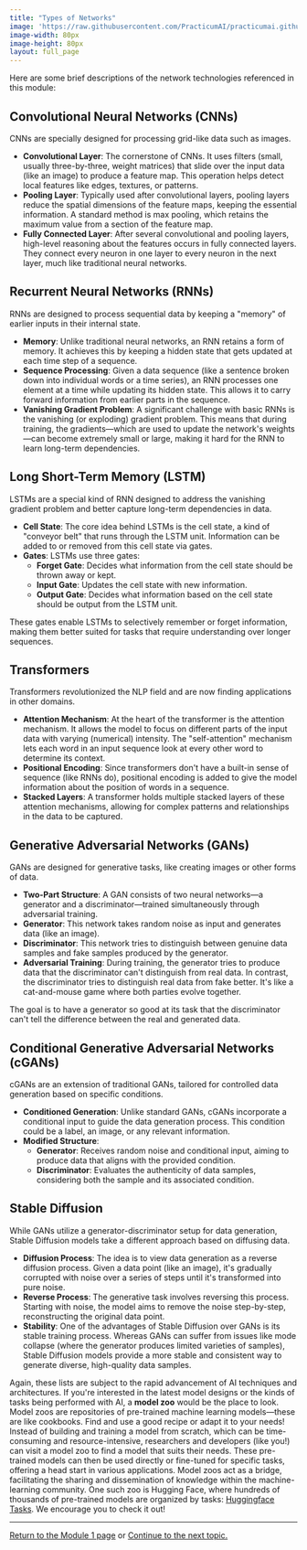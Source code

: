 ```yaml
---
title: "Types of Networks"
image: 'https://raw.githubusercontent.com/PracticumAI/practicumai.github.io/main/images/icons/practicumai_deep_learning.png'
image-width: 80px
image-height: 80px
layout: full_page
---
```


Here are some brief descriptions of the network technologies referenced in this module:

## Convolutional Neural Networks (CNNs)

CNNs are specially designed for processing grid-like data such as images.

* **Convolutional Layer**: The cornerstone of CNNs. It uses filters (small, usually three-by-three, weight matrices) that slide over the input data (like an image) to produce a feature map. This operation helps detect local features like edges, textures, or patterns.
* **Pooling Layer**: Typically used after convolutional layers, pooling layers reduce the spatial dimensions of the feature maps, keeping the essential information. A standard method is max pooling, which retains the maximum value from a section of the feature map.
* **Fully Connected Layer**: After several convolutional and pooling layers, high-level reasoning about the features occurs in fully connected layers. They connect every neuron in one layer to every neuron in the next layer, much like traditional neural networks.

## Recurrent Neural Networks (RNNs)

RNNs are designed to process sequential data by keeping a "memory" of earlier inputs in their internal state.

* **Memory**: Unlike traditional neural networks, an RNN retains a form of memory. It achieves this by keeping a hidden state that gets updated at each time step of a sequence.
* **Sequence Processing**: Given a data sequence (like a sentence broken down into individual words or a time series), an RNN processes one element at a time while updating its hidden state. This allows it to carry forward information from earlier parts in the sequence.
* **Vanishing Gradient Problem**: A significant challenge with basic RNNs is the vanishing (or exploding) gradient problem. This means that during training, the gradients—which are used to update the network's weights—can become extremely small or large, making it hard for the RNN to learn long-term dependencies.

## Long Short-Term Memory (LSTM)

LSTMs are a special kind of RNN designed to address the vanishing gradient problem and better capture long-term dependencies in data.

* **Cell State**: The core idea behind LSTMs is the cell state, a kind of "conveyor belt" that runs through the LSTM unit. Information can be added to or removed from this cell state via gates.
* **Gates**: LSTMs use three gates:
   * **Forget Gate**: Decides what information from the cell state should be thrown away or kept.
   * **Input Gate**: Updates the cell state with new information.
   * **Output Gate**: Decides what information based on the cell state should be output from the LSTM unit.

These gates enable LSTMs to selectively remember or forget information, making them better suited for tasks that require understanding over longer sequences.

## Transformers

Transformers revolutionized the NLP field and are now finding applications in other domains.

* **Attention Mechanism**: At the heart of the transformer is the attention mechanism. It allows the model to focus on different parts of the input data with varying (numerical) intensity. The "self-attention" mechanism lets each word in an input sequence look at every other word to determine its context.
* **Positional Encoding**: Since transformers don't have a built-in sense of sequence (like RNNs do), positional encoding is added to give the model information about the position of words in a sequence.
* **Stacked Layers**: A transformer holds multiple stacked layers of these attention mechanisms, allowing for complex patterns and relationships in the data to be captured.

## Generative Adversarial Networks (GANs)

GANs are designed for generative tasks, like creating images or other forms of data.

* **Two-Part Structure**: A GAN consists of two neural networks—a generator and a discriminator—trained simultaneously through adversarial training.
* **Generator**: This network takes random noise as input and generates data (like an image).
* **Discriminator**: This network tries to distinguish between genuine data samples and fake samples produced by the generator.
* **Adversarial Training**: During training, the generator tries to produce data that the discriminator can't distinguish from real data. In contrast, the discriminator tries to distinguish real data from fake better. It's like a cat-and-mouse game where both parties evolve together.

The goal is to have a generator so good at its task that the discriminator can't tell the difference between the real and generated data.

## Conditional Generative Adversarial Networks (cGANs)

cGANs are an extension of traditional GANs, tailored for controlled data generation based on specific conditions.

* **Conditioned Generation**: Unlike standard GANs, cGANs incorporate a conditional input to guide the data generation process. This condition could be a label, an image, or any relevant information.
* **Modified Structure**:
  * **Generator**: Receives random noise and conditional input, aiming to produce data that aligns with the provided condition.
  * **Discriminator**: Evaluates the authenticity of data samples, considering both the sample and its associated condition.

## Stable Diffusion

While GANs utilize a generator-discriminator setup for data generation, Stable Diffusion models take a different approach based on diffusing data.

* **Diffusion Process**: The idea is to view data generation as a reverse diffusion process. Given a data point (like an image), it's gradually corrupted with noise over a series of steps until it's transformed into pure noise.
* **Reverse Process**: The generative task involves reversing this process. Starting with noise, the model aims to remove the noise step-by-step, reconstructing the original data point.
* **Stability**: One of the advantages of Stable Diffusion over GANs is its stable training process. Whereas GANs can suffer from issues like mode collapse (where the generator produces limited varieties of samples), Stable Diffusion models provide a more stable and consistent way to generate diverse, high-quality data samples.

Again, these lists are subject to the rapid advancement of AI techniques and architectures. If you're interested in the latest model designs or the kinds of tasks being performed with AI, a **model zoo** would be the place to look. Model zoos are repositories of pre-trained machine learning models—these are like cookbooks. Find and use a good recipe or adapt it to your needs! Instead of building and training a model from scratch, which can be time-consuming and resource-intensive, researchers and developers (like you!) can visit a model zoo to find a model that suits their needs. These pre-trained models can then be used directly or fine-tuned for specific tasks, offering a head start in various applications. Model zoos act as a bridge, facilitating the sharing and dissemination of knowledge within the machine-learning community. One such zoo is Hugging Face, where hundreds of thousands of pre-trained models are organized by tasks: [Huggingface Tasks](https://huggingface.co/tasks). We encourage you to check it out!

---

[Return to the Module 1 page](/deep_learning/01_getting_started_dl/) or [Continue to the next topic.](/deep_learning/01.5_python_frameworks/)
